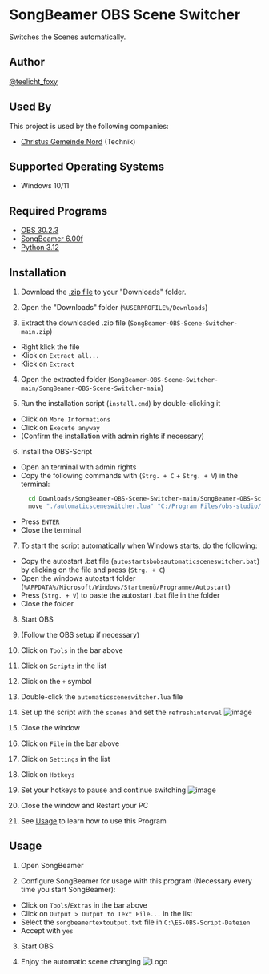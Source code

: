 
# SongBeamer OBS Scene Switcher

Switches the Scenes automatically.

## Author

[@teelicht_foxy](https://www.github.com/teelichtfoxy)

## Used By

This project is used by the following companies:

- [Christus Gemeinde Nord](https://cgnord.de) (Technik)

## Supported Operating Systems

- Windows 10/11

## Required Programs

- [OBS 30.2.3](https://obsproject.com)
- [SongBeamer 6.00f](https://www.songbeamer.de)
- [Python 3.12](https://www.microsoft.com/store/productId/9NCVDN91XZQP)
## Installation

1. Download the [.zip file](https://github.com/TeelichtFoxy/SongBeamer-OBS-Scene-Switcher/archive/refs/heads/main.zip) to your "Downloads" folder.

2. Open the "Downloads" folder (``` %USERPROFILE%/Downloads ```)

3. Extract the downloaded .zip file (``` SongBeamer-OBS-Scene-Switcher-main.zip ```)
  - Right klick the file
  - Klick on ```Extract all...```
  - Klick on ```Extract```

4. Open the extracted folder (``` SongBeamer-OBS-Scene-Switcher-main/SongBeamer-OBS-Scene-Switcher-main ```)

5. Run the installation script (``` install.cmd ```) by double-clicking it
 - Click on ```More Informations```
 - Click on ```Execute anyway```
 - (Confirm the installation with admin rights if necessary)

6. Install the OBS-Script
 - Open an terminal with admin rights
 - Copy the following commands with (```Strg. + C``` + ```Strg. + V```) in the terminal:
   ```bash
     cd Downloads/SongBeamer-OBS-Scene-Switcher-main/SongBeamer-OBS-Scene-Switcher-main
     move "./automaticsceneswitcher.lua" "C:/Program Files/obs-studio/data/obs-plugins/frontend-tools/scripts/"
   ```
- Press ```ENTER```
- Close the terminal

7. To start the script automatically when Windows starts, do the following:
 - Copy the autostart .bat file (``` autostartsbobsautomaticsceneswitcher.bat ```) by clicking on the file and press (``` Strg. + C ```)
 - Open the windows autostart folder (``` %APPDATA%/Microsoft/Windows/Startmenü/Programme/Autostart ```)
 - Press (``` Strg. + V ```) to paste the autostart .bat file in the folder
 - Close the folder

8. Start OBS

9. (Follow the OBS setup if necessary)

10. Click on ```Tools``` in the bar above

11. Click on ```Scripts``` in the list

12. Click on the ```+``` symbol

13. Double-click the ```automaticsceneswitcher.lua``` file

14. Set up the script with the ```scenes``` and set the ```refreshinterval```
![image](http://teelichtfoxy.cgnord.de/images/SB-OBS-Scene-Switcher-Settings.png)


15. Close the window

16. Click on ```File``` in the bar above

17. Click on ```Settings``` in the list

18. Click on ```Hotkeys```

19. Set your hotkeys to pause and continue switching
![image](http://teelichtfoxy.cgnord.de/images/SB-OBS-Scene-Switcher-Hotkeys.png)

20. Close the window and Restart your PC

21. See [Usage](https://github.com/TeelichtFoxy/SongBeamer-OBS-Scene-Switcher#usage) to learn how to use this Program
## Usage

1. Open SongBeamer

2. Configure SongBeamer for usage with this program (Necessary every time you start SongBeamer):
 - Click on ```Tools```/```Extras``` in the bar above
 - Click on ```Output > Output to Text File...``` in the list
 - Select the ```songbeamertextoutput.txt``` file in ```C:\ES-OBS-Script-Dateien```
 - Accept with ```yes```

3. Start OBS

4. Enjoy the automatic scene changing
![Logo](http://teelichtfoxy.cgnord.de/images/foxy.png)
